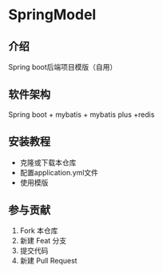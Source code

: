 # SpringModel

## 介绍
Spring boot后端项目模版（自用）

## 软件架构
Spring boot + mybatis + mybatis plus +redis

## 安装教程

- 克隆或下载本仓库
- 配置application.yml文件
- 使用模版

## 参与贡献

1.  Fork 本仓库
2.  新建 Feat 分支
3.  提交代码
4.  新建 Pull Request
